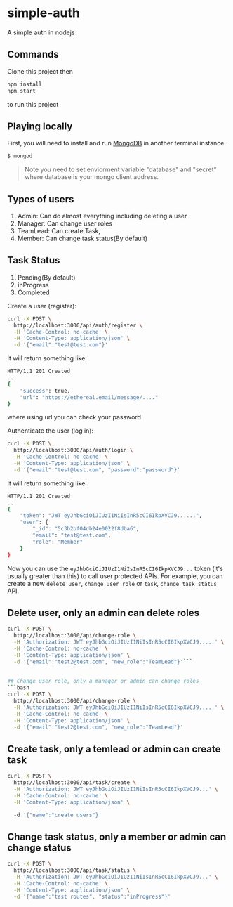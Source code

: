 # simple-auth
A simple auth in nodejs




## Commands

Clone this project then 

```bash
npm install
npm start 
```
to run this project

## Playing locally

First, you will need to install and run [MongoDB](https://www.mongodb.com/) in another terminal instance.

```bash
$ mongod
```
> Note  you need to set enviorment variable "database" and "secret" where database is your mongo client address. 

## Types of users 
1. Admin: Can do almost everything including deleting a user
2. Manager: Can change user roles
3. TeamLead: Can create Task,
4. Member: Can change task status(By default)

## Task Status

1. Pending(By default)
2. inProgress
3. Completed

Create a user (register):
```bash
curl -X POST \
  http://localhost:3000/api/auth/register \
  -H 'Cache-Control: no-cache' \
  -H 'Content-Type: application/json' \
  -d '{"email":"test@test.com"}'
  ```

It will return something like:
```bash
HTTP/1.1 201 Created
...
{
    "success": true,
    "url": "https://ethereal.email/message/...."
}
```
where using url you can check your password

Authenticate the user (log in):
```bash
curl -X POST \
  http://localhost:3000/api/auth/login \
  -H 'Cache-Control: no-cache' \
  -H 'Content-Type: application/json' \
  -d '{"email":"test@test.com", "password":"password"}'
  ```

It will return something like:
```bash
HTTP/1.1 201 Created
...
{
    "token": "JWT eyJhbGciOiJIUzI1NiIsInR5cCI6IkpXVCJ9......",
    "user": {
        "_id": "5c3b2bf04db24e0022f8dba6",
        "email": "test@test.com",
        "role": "Member"
    }
}
```

Now you can use the `eyJhbGciOiJIUzI1NiIsInR5cCI6IkpXVCJ9...` token (it's usually greater than this) to call user protected APIs. For example, you can create a new `delete user`, `change user role` or `task`, `change task status` API.

## Delete user, only an admin can delete roles
```bash
curl -X POST \
  http://localhost:3000/api/change-role \
  -H 'Authorization: JWT eyJhbGciOiJIUzI1NiIsInR5cCI6IkpXVCJ9.....' \
  -H 'Cache-Control: no-cache' \
  -H 'Content-Type: application/json' \
  -d '{"email":"test2@test.com", "new_role":"TeamLead"}'```
  
  
## Change user role, only a manager or admin can change roles
```bash
curl -X POST \
  http://localhost:3000/api/change-role \
  -H 'Authorization: JWT eyJhbGciOiJIUzI1NiIsInR5cCI6IkpXVCJ9.....' \
  -H 'Cache-Control: no-cache' \
  -H 'Content-Type: application/json' \
  -d '{"email":"test2@test.com", "new_role":"TeamLead"}'
  ```

## Create task, only a temlead or admin can create task

```bash
curl -X POST \
  http://localhost:3000/api/task/create \
  -H 'Authorization: JWT eyJhbGciOiJIUzI1NiIsInR5cCI6IkpXVCJ9...' \
  -H 'Cache-Control: no-cache' \
  -H 'Content-Type: application/json' \

  -d '{"name":"create users"}'
  ```


## Change task status, only a member or admin can change status

```bash
curl -X POST \
  http://localhost:3000/api/task/status \
  -H 'Authorization: JWT eyJhbGciOiJIUzI1NiIsInR5cCI6IkpXVCJ9...' \
  -H 'Cache-Control: no-cache' \
  -H 'Content-Type: application/json' \
  -d '{"name":"test routes", "status":"inProgress"}'
  ```


